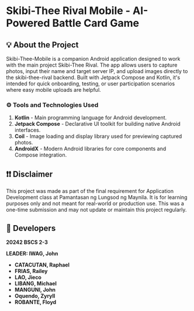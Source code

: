 # Skibi-Thee Rival Mobile - AI-Powered Battle Card Game

## 💡 About the Project

Skibi-Thee-Mobile is a companion Android application designed to work with the main project Skibi-Thee Rival. The app allows users to capture photos, input their name and target server IP, and upload images directly to the skibi-thee-rival backend. Built with Jetpack Compose and Kotlin, it's intended for quick onboarding, testing, or user participation scenarios where easy mobile uploads are helpful.

### **⚙ Tools and Technologies Used**

1. **Kotlin** - Main programming language for Android development.
2. **Jetpack Compose** - Declarative UI toolkit for building native Android interfaces.
3. **Coil** - Image loading and display library used for previewing captured photos.
4. **AndroidX** - Modern Android libraries for core components and Compose integration.

## ❗❗ Disclaimer

This project was made as part of the final requirement for Application Development class at Pamantasan ng Lungsod ng Maynila. It is for learning purposes only and not meant for real-world or production use. This was a one-time submission and may not update or maintain this project regularly.

## 👥 Developers

<b>20242 BSCS 2-3

<b>LEADER: IWAG, John

-   CATACUTAN, Raphael
-   FRIAS, Railey
-   LAO, Jieco
-   LIBANG, Michael
-   MANGUNI, John
-   Oquendo, Zyryll
-   ROBANTE, Floyd